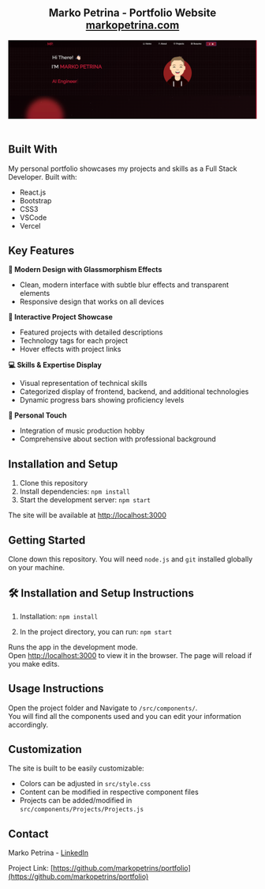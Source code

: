 <h2 align="center">
  Marko Petrina - Portfolio Website<br/>
  <a href="https://markopetrina.com" target="_blank">markopetrina.com</a>
</h2>

<div align="center">
  <img alt="Demo" src="./Images/readme-img.png" />
</div>

<br/>

## Built With

My personal portfolio showcases my projects and skills as a Full Stack Developer. Built with:

- React.js
- Bootstrap
- CSS3
- VSCode
- Vercel

## Key Features

**🎨 Modern Design with Glassmorphism Effects**
- Clean, modern interface with subtle blur effects and transparent elements
- Responsive design that works on all devices

**📱 Interactive Project Showcase**
- Featured projects with detailed descriptions
- Technology tags for each project
- Hover effects with project links

**💻 Skills & Expertise Display**
- Visual representation of technical skills
- Categorized display of frontend, backend, and additional technologies
- Dynamic progress bars showing proficiency levels

**🎵 Personal Touch**
- Integration of music production hobby
- Comprehensive about section with professional background

## Installation and Setup

1. Clone this repository
2. Install dependencies: `npm install`
3. Start the development server: `npm start`

The site will be available at [http://localhost:3000](http://localhost:3000)

## Getting Started

Clone down this repository. You will need `node.js` and `git` installed globally on your machine.

## 🛠 Installation and Setup Instructions

1. Installation: `npm install`

2. In the project directory, you can run: `npm start`

Runs the app in the development mode.\
Open [http://localhost:3000](http://localhost:3000) to view it in the browser.
The page will reload if you make edits.

## Usage Instructions

Open the project folder and Navigate to `/src/components/`. <br/>
You will find all the components used and you can edit your information accordingly.

## Customization

The site is built to be easily customizable:
- Colors can be adjusted in `src/style.css`
- Content can be modified in respective component files
- Projects can be added/modified in `src/components/Projects/Projects.js`

## Contact

Marko Petrina - [LinkedIn](https://www.linkedin.com/in/marko-petrina-a89b4a261/)

Project Link: [https://github.com/markopetrins/portfolio](https://github.com/markopetrins/portfolio)
